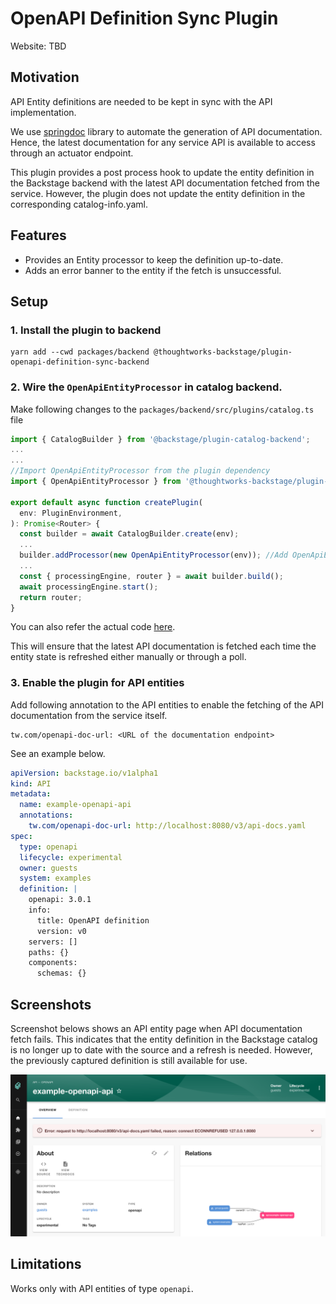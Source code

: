 # OpenAPI Definition Sync Plugin

Website: TBD

## Motivation

API Entity definitions are needed to be kept in sync with the API implementation.

We use [springdoc](https://springdoc.org/) library to automate the generation of API documentation. Hence, the latest documentation for any service API is available to access through an actuator endpoint.

This plugin provides a post process hook to update the entity definition in the Backstage backend with the latest API documentation fetched from the service. However, the plugin does not update the entity definition in the corresponding catalog-info.yaml.


## Features

-  Provides an Entity processor to keep the definition up-to-date.
-  Adds an error banner to the entity if the fetch is unsuccessful.

## Setup

### 1. Install the plugin to backend
```shell
yarn add --cwd packages/backend @thoughtworks-backstage/plugin-openapi-definition-sync-backend
```

### 2. Wire the `OpenApiEntityProcessor` in catalog backend.

Make following changes to the `packages/backend/src/plugins/catalog.ts` file 
```typescript
import { CatalogBuilder } from '@backstage/plugin-catalog-backend';
...
...
//Import OpenApiEntityProcessor from the plugin dependency
import { OpenApiEntityProcessor } from '@thoughtworks-backstage/plugin-openapi-definition-sync-backend';

export default async function createPlugin(
  env: PluginEnvironment,
): Promise<Router> {
  const builder = await CatalogBuilder.create(env);
  ...
  builder.addProcessor(new OpenApiEntityProcessor(env)); //Add OpenApiEntityProcessor to the builder.
  ...
  const { processingEngine, router } = await builder.build();
  await processingEngine.start();
  return router;
}
```
You can also refer the actual code [here](https://github.com/backstage-plugins/backstage-plugin-dev/commit/c52760d945d4a936f6fa46b53882077dd945a850).

This will ensure that the latest API documentation is fetched each time the entity state is refreshed either manually or through a poll.

### 3. Enable the plugin for API entities

Add following annotation to the API entities to enable the fetching of the API documentation from the service itself.

```
tw.com/openapi-doc-url: <URL of the documentation endpoint>
```

See an example below.

```yaml
apiVersion: backstage.io/v1alpha1
kind: API
metadata:
  name: example-openapi-api
  annotations:
    tw.com/openapi-doc-url: http://localhost:8080/v3/api-docs.yaml
spec:
  type: openapi
  lifecycle: experimental
  owner: guests
  system: examples
  definition: |
    openapi: 3.0.1
    info:
      title: OpenAPI definition
      version: v0
    servers: []
    paths: {}
    components:
      schemas: {}
```

## Screenshots

Screenshot belows shows an API entity page when API documentation fetch fails. This indicates that the entity definition in the Backstage catalog is no longer up to date with the source and a refresh is needed. However, the previously captured definition is still available for use.

![API Entity page with error](images/api-with-fetch-error.png)

## Limitations

Works only with API entities of type `openapi`.

